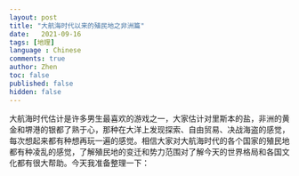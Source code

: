 ```yaml
---
layout: post
title: "大航海时代以来的殖民地之非洲篇"
date:   2021-09-16
tags: [地理]
language : Chinese
comments: true
author: Zhen
toc: false
published: false
hidden: false
---
```

大航海时代估计是许多男生最喜欢的游戏之一，大家估计对里斯本的盐，非洲的黄金和堺港的银都了熟于心，那种在大洋上发现探索、自由贸易、决战海盗的感觉，每次想起来都有种想再玩一遍的感觉。相信大家对大航海时代的各个国家的殖民地都有种凌乱的感觉，了解殖民地的变迁和势力范围对了解今天的世界格局和各国文化都有很大帮助。今天我准备整理一下：
<!--stackedit_data:
eyJoaXN0b3J5IjpbLTkxNzUwMjYzOV19
-->
